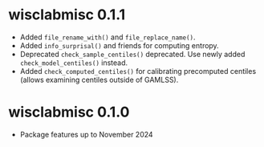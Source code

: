 

# wisclabmisc 0.1.1

* Added `file_rename_with()` and `file_replace_name()`.
* Added `info_surprisal()` and friends for computing entropy.
* Deprecated `check_sample_centiles()` deprecated. Use newly added 
  `check_model_centiles()` instead.
* Added `check_computed_centiles()` for calibrating precomputed centiles 
  (allows examining centiles outside of GAMLSS).

# wisclabmisc 0.1.0

* Package features up to November 2024
